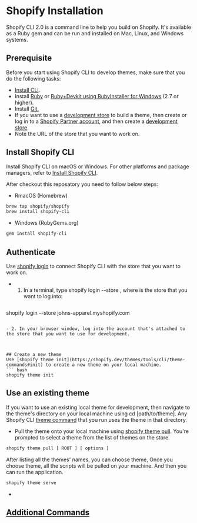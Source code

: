 # Shopify Installation
 
Shopify CLI 2.0 is a command line to help you build on Shopify. It's available as a Ruby gem and can be run and installed on Mac, Linux, and Windows systems.

## Prerequisite
 
Before you start using Shopify CLI to develop themes, make sure that you do the following tasks:

- [Install CLI](https://github.com/Shopify/cli).
- Install [Ruby](https://www.ruby-lang.org/en/) or [Ruby+Devkit using RubyInstaller for Windows](https://rubyinstaller.org/downloads/) (2.7 or higher).
- Install [Git.](https://git-scm.com/downloads)
- If you want to use a [development store](https://shopify.dev/themes/tools/development-stores) to build a theme, then create or log in to a [Shopify Partner account](https://accounts.shopify.com/signup?rid=6b9caccd-0c8c-4a25-a939-e15884459a54), and then create a [development store](https://shopify.dev/themes/tools/development-stores#create-a-development-store-to-build-and-test-your-theme).
- Note the URL of the store that you want to work on.


## Install Shopify CLI

Install Shopify CLI on macOS or Windows. For other platforms and package managers, refer to [Install Shopify CLI](https://shopify.dev/themes/tools/cli/installation).

After checkout this reposatory you need to follow below steps:

- RmacOS (Homebrew)
``` bash
brew tap shopify/shopify
brew install shopify-cli
```

- Windows (RubyGems.org)
``` bash
gem install shopify-cli
```

## Authenticate

Use [shopify login](https://shopify.dev/themes/tools/cli/core-commands#login) to connect Shopify CLI with the store that you want to work on.

- 1. In a terminal, type shopify login --store <DOMAIN>, where <DOMAIN> is the store that you want to log into:
  ``` bash
shopify login --store johns-apparel.myshopify.com
  ```

- 2. In your browser window, log into the account that's attached to the store that you want to use for development.



## Create a new theme
Use [shopify theme init](https://shopify.dev/themes/tools/cli/theme-commands#init) to create a new theme on your local machine.
``` bash
shopify theme init
```  

## Use an existing theme

If you want to use an existing local theme for development, then navigate to the theme's directory on your local machine using cd [path/to/theme]. Any Shopify CLI [theme command](https://shopify.dev/themes/tools/cli/theme-commands) that you run uses the theme in that directory.

- Pull the theme onto your local machine using [shopify theme pull](https://shopify.dev/themes/tools/cli/theme-commands#pull). You're prompted to select a theme from the list of themes on the store.
```bash
shopify theme pull [ ROOT ] [ options ]
```
After listing all the themes' names, you can choose theme, Once you choose theme, all the scripts will be pulled on your machine. And then you can run the application.
```bash
shopify theme serve 
```
- 

## [Additional Commands](https://shopify.dev/themes/tools/cli/theme-commands)